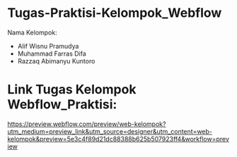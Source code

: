 # Tugas-Praktisi-Kelompok_Webflow
Nama Kelompok:
- Alif Wisnu Pramudya
- Muhammad Farras Difa
- Razzaq Abimanyu Kuntoro
# Link Tugas Kelompok Webflow_Praktisi:
https://preview.webflow.com/preview/web-kelompok?utm_medium=preview_link&utm_source=designer&utm_content=web-kelompok&preview=5e3c4f89d21dc88388b625b507923ff4&workflow=preview
